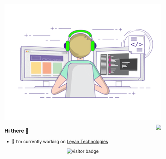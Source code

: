 

<p align="center">
  <img align="center" src="https://github.com/NoSugarCoffee/NoSugarCoffee/blob/main/developer.gif"/>
  </p>

  <img align="right" src="https://github-readme-stats.vercel.app/api?username=NoSugarCoffee&show_icons=true&icon_color=805AD5&text_color=718096&bg_color=ffffff&hide_title=true" />



### Hi there 👋

- 🔭 I’m currently working on [Leyan Technologies](https://www.leyantech.com/)

<p  align="center">
  <img src="https://visitor-badge.laobi.icu/badge?page_id=NoSugarCoffee.NoSugarCoffee" alt="visitor badge"/>       
</p>
